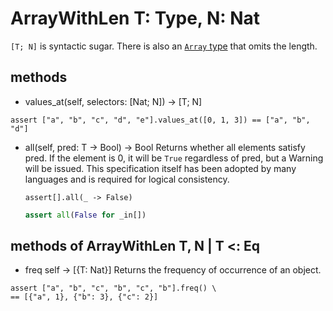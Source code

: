 # ArrayWithLen T: Type, N: Nat

`[T; N]` is syntactic sugar. There is also an [`Array` type](./Array.md) that omits the length.

## methods

* values_at(self, selectors: [Nat; N]) -> [T; N]

``` erg
assert ["a", "b", "c", "d", "e"].values_at([0, 1, 3]) == ["a", "b", "d"]
```

* all(self, pred: T -> Bool) -> Bool
    Returns whether all elements satisfy pred.
    If the element is 0, it will be `True` regardless of pred, but a Warning will be issued.
    This specification itself has been adopted by many languages and is required for logical consistency.

    ``` erg
    assert[].all(_ -> False)
    ```

    ```python
    assert all(False for _in[])
    ```

## methods of ArrayWithLen T, N | T <: Eq

* freq self -> [{T: Nat}]
    Returns the frequency of occurrence of an object.

``` erg
assert ["a", "b", "c", "b", "c", "b"].freq() \
== [{"a", 1}, {"b": 3}, {"c": 2}]
```